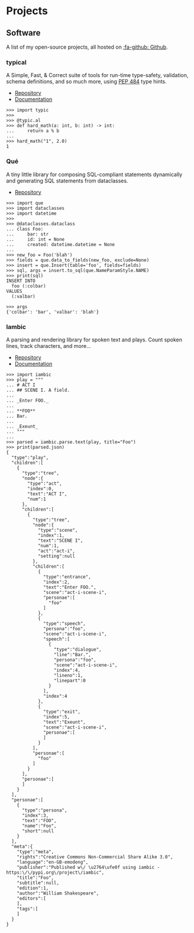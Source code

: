 # Projects

## Software
A list of my open-source projects, all hosted on
[:fa-github: Github](https://github.com/seandstewart).

### typical
A Simple, Fast, & Correct suite of tools for run-time type-safety,
validation, schema definitions, and so much more, using
[PEP 484](https://www.python.org/dev/peps/pep-0484/) type hints.

- [Repository](https://github.com/seandstewart/typical)
- [Documentation](https://python-typical.org/)

```pydevconsole
>>> import typic
>>>
>>> @typic.al
>>> def hard_math(a: int, b: int) -> int:
...     return a % b
... 
>>> hard_math("1", 2.0)
1
```

### Qué
A tiny little library for composing SQL-compliant statements
dynamically and generating SQL statements from dataclasses.

- [Repository](https://github.com/seandstewart/que)

```pydevconsole
>>> import que
>>> import dataclasses
>>> import datetime
>>>
>>> @dataclasses.dataclass
... class Foo:
...     bar: str
...     id: int = None
...     created: datetime.datetime = None
... 
>>> new_foo = Foo('blah')
>>> fields = que.data_to_fields(new_foo, exclude=None)
>>> insert = que.Insert(table='foo', fields=fields)
>>> sql, args = insert.to_sql(que.NameParamStyle.NAME)
>>> print(sql)
INSERT INTO
  foo (:colbar)
VALUES
  (:valbar)

>>> args
{'colbar': 'bar', 'valbar': 'blah'}
```

### Iambic
A parsing and rendering library for spoken text and plays. Count
spoken lines, track characters, and more... 

- [Repository](https://github.com/seandstewart/iambic)
- [Documentation](https://iambic.seandstewart.io/)

```pydevconsole
>>> import iambic
>>> play = """
... # ACT I
... ## SCENE I. A field.
... 
... _Enter FOO._
... 
... **FOO**
... Bar.
... 
... _Exeunt_
... """
...
>>> parsed = iambic.parse.text(play, title="Foo")
>>> print(parsed.json)
{
  "type":"play",
  "children":[
    {
      "type":"tree",
      "node":{
        "type":"act",
        "index":0,
        "text":"ACT I",
        "num":1
      },
      "children":[
        {
          "type":"tree",
          "node":{
            "type":"scene",
            "index":1,
            "text":"SCENE I",
            "num":1,
            "act":"act-i",
            "setting":null
          },
          "children":[
            {
              "type":"entrance",
              "index":2,
              "text":"Enter FOO.",
              "scene":"act-i-scene-i",
              "personae":[
                "foo"
              ]
            },
            {
              "type":"speech",
              "persona":"foo",
              "scene":"act-i-scene-i",
              "speech":[
                {
                  "type":"dialogue",
                  "line":"Bar.",
                  "persona":"foo",
                  "scene":"act-i-scene-i",
                  "index":4,
                  "lineno":1,
                  "linepart":0
                }
              ],
              "index":4
            },
            {
              "type":"exit",
              "index":5,
              "text":"Exeunt",
              "scene":"act-i-scene-i",
              "personae":[
              ]
            }
          ],
          "personae":[
            "foo"
          ]
        }
      ],
      "personae":[
      ]
    }
  ],
  "personae":[
    {
      "type":"persona",
      "index":3,
      "text":"FOO",
      "name":"Foo",
      "short":null
    }
  ],
  "meta":{
    "type":"meta",
    "rights":"Creative Commons Non-Commercial Share Alike 3.0",
    "language":"en-GB-emodeng",
    "publisher":"Published w\/ \u2764\ufe0f using iambic - https:\/\/pypi.org\/project\/iambic",
    "title":"Foo",
    "subtitle":null,
    "edition":1,
    "author":"William Shakespeare",
    "editors":[
    ],
    "tags":[
    ]
  }
}
```
